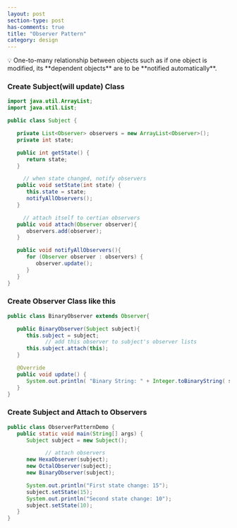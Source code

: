 ```yaml
---
layout: post
section-type: post
has-comments: true
title: "Observer Pattern"
category: design
---
```


<aside>
💡 One-to-many relationship between objects such as if one object is modified, its **dependent objects** are to be **notified automatically**.

</aside>


### Create Subject(will update) Class

```java
import java.util.ArrayList;
import java.util.List;

public class Subject {

   private List<Observer> observers = new ArrayList<Observer>();
   private int state;

   public int getState() {
      return state;
   }

	 // when state changed, notify observers
   public void setState(int state) {
      this.state = state;
      notifyAllObservers();
   }

	 // attach itself to certian observers
   public void attach(Observer observer){
      observers.add(observer);
   }

   public void notifyAllObservers(){
      for (Observer observer : observers) {
         observer.update();
      }
   }
}
```

### Create Observer Class like this

```java
public class BinaryObserver extends Observer{

   public BinaryObserver(Subject subject){
      this.subject = subject;
			// add this observer to subject's observer lists
      this.subject.attach(this);
   }

   @Override
   public void update() {
      System.out.println( "Binary String: " + Integer.toBinaryString( subject.getState() ) );
   }
}
```

### Create Subject and Attach to Observers

```java
public class ObserverPatternDemo {
   public static void main(String[] args) {
      Subject subject = new Subject();

			// attach observers
      new HexaObserver(subject);
      new OctalObserver(subject);
      new BinaryObserver(subject);

      System.out.println("First state change: 15");
      subject.setState(15);
      System.out.println("Second state change: 10");
      subject.setState(10);
   }
}
```